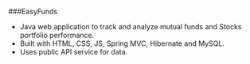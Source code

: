 ###EasyFunds

-	Java web application to track and analyze mutual funds and Stocks portfolio performance.
- Built with HTML, CSS, JS, Spring MVC, Hibernate and MySQL. 
- Uses public API service for data.
